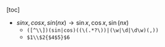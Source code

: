 [toc]

- $sinx,cosx,sin(nx)\to{\sin{x},\cos{x},\sin(nx)}$
  - `([^\\])(sin|cos)((\(.*?\))|(\w|\d|\d\w)(,))`
  - `$1\\$2{$4$5}$6`